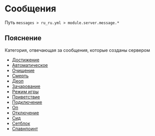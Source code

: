 # Сообщения
Путь `messages > ru_ru.yml > module.server.message.*`

## Пояснение
Категория, отвечающая за сообщения, которые созданы сервером
- [Достижение](/en/messages/ru_ru/module/server/message/advancement/)
- [Автоматическое](/en/messages/ru_ru/module/server/message/auto/)
- [Очищение](/en/messages/ru_ru/module/server/message/clear/)
- [Смерть](/en/messages/ru_ru/module/server/message/death/)
- [Деоп](/en/messages/ru_ru/module/server/message/deop/)
- [Зачарование](/en/messages/ru_ru/module/server/message/enchant/)
- [Режим игры](/en/messages/ru_ru/module/server/message/gamemode/)
- [Приветствие](/en/messages/ru_ru/module/server/message/greeting/)
- [Подключение](/en/messages/ru_ru/module/server/message/join/)
- [Оп](/en/messages/ru_ru/module/server/message/op/)
- [Отключение](/en/messages/ru_ru/module/server/message/quit/)
- [Сид](/en/messages/ru_ru/module/server/message/seed/)
- [Сетблок](/en/messages/ru_ru/module/server/message/setblock/)
- [Спавнпоинт](/en/messages/ru_ru/module/server/message/spawnpoint/)